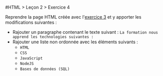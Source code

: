 #HTML > Leçon 2 > Exercice 4

Reprendre la page HTML créée avec l'[exercice 3](../exercice3) et y apporter les modifications suivantes :
- Rajouter un paragraphe contenant le texte suivant : `La formation nous apprend les technologies suivantes : `
- Rajouter une liste non ordonnée avec les éléments suivants :
  - `HTML`
  - `CSS`
  - `JavaScript`
  - `NodeJS`
  - `Bases de données (SQL)`
